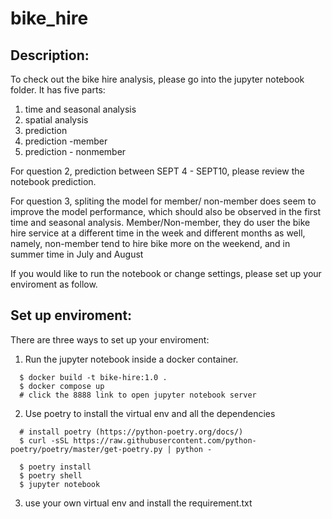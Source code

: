 # bike_hire

## Description: 
To check out the bike hire analysis, please go into the jupyter notebook folder. It has five parts: 
1. time and seasonal analysis
2. spatial analysis
3. prediction
4. prediction -member 
5. prediction - nonmember

For question 2, prediction between SEPT 4 - SEPT10, please review the notebook prediction. 


For question 3, spliting the model for member/ non-member does seem to improve the model performance, 
which should also be observed in the first time and seasonal analysis. Member/Non-member, they do 
user the bike hire service at a different time in the week and different months as well, namely, 
non-member tend to hire bike more on the weekend, and in summer time in July and August

If you would like to run the notebook or change settings, please set up your enviroment as follow. 

## Set up enviroment: 
There are three ways to set up your enviroment:
1. Run the jupyter notebook inside a docker container. 
```
  $ docker build -t bike-hire:1.0 .
  $ docker compose up
  # click the 8888 link to open jupyter notebook server
```
2. Use poetry to install the virtual env and all the dependencies
```
  # install poetry (https://python-poetry.org/docs/)
  $ curl -sSL https://raw.githubusercontent.com/python-poetry/poetry/master/get-poetry.py | python -
  
  $ poetry install
  $ poetry shell
  $ jupyter notebook
```
3. use your own virtual env and install the requirement.txt 
